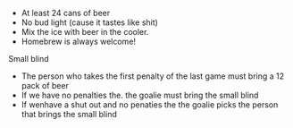 - At least 24 cans of beer
- No bud light (cause it tastes like shit)
- Mix the ice with beer in the cooler.
- Homebrew is always welcome!

Small blind
- The person who takes the first penalty of the last game must bring a 12 pack of beer
- If we have no penalties the. the goalie must bring the small blind
- If wenhave a shut out and no penaties the the goalie picks the person that brings the small blind
